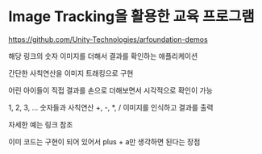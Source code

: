 # Image Tracking을 활용한 교육 프로그램

https://github.com/Unity-Technologies/arfoundation-demos

해당 링크의 숫자 이미지를 더해서 결과를 확인하는 애플리케이션

간단한 사칙연산을 이미지 트래킹으로 구현

어린 아이들이 직접 결과를 손으로 더해보면서 시각적으로 확인이 가능

1, 2, 3, ... 숫자들과 사칙연산 +, -, *, / 이미지를 인식하고 결과를 출력

자세한 예는 링크 참조

이미 코드는 구현이 되어 있어서 plus + a만 생각하면 된다는 장점